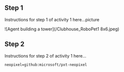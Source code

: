 ## Step 1

Instructions for step 1 of activity 1 here...picture

![Agent building a tower](/Clubhouse_RoboPet1 8x6.jpeg)

## Step 2


Instructions for step 2 of activity 1 here...

```package
neopixel=github:microsoft/pxt-neopixel
```



<script src="https://makecode.com/gh-pages-embed.js"></script><script>makeCodeRender("{{ site.makecode.home_url }}", "{{ site.github.owner_name }}/{{ site.github.repository_name }}");</script>

